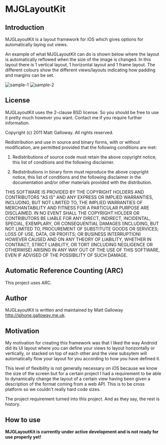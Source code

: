 # MJGLayoutKit

## Introduction

MJGLayoutKit is a layout framework for iOS which gives options for automatically laying out views.

An example of what MJGLayoutKit can do is shown below where the layout is automatically reflowed when 
the size of the image is changed. In this layout there is 1 vertical layout, 1 horizontal layout and 
1 frame layout. The different colours show the different views/layouts indicating how padding and 
margins can be set.

![sample-1](https://github.com/mattjgalloway/MJGLayoutKit/raw/master/Images/Sample-1.png) 
![sample-2](https://github.com/mattjgalloway/MJGLayoutKit/raw/master/Images/Sample-2.png)

## License

MJGLayoutKit uses the 2-clause BSD license. So you should be free to use it pretty much however 
you want. Contact me if you require further information.

Copyright (c) 2011 Matt Galloway. All rights reserved.

Redistribution and use in source and binary forms, with or without
modification, are permitted provided that the following conditions are met:

1. Redistributions of source code must retain the above copyright notice, this
list of conditions and the following disclaimer.

2. Redistributions in binary form must reproduce the above copyright notice,
this list of conditions and the following disclaimer in the documentation
and/or other materials provided with the distribution.

THIS SOFTWARE IS PROVIDED BY THE COPYRIGHT HOLDERS AND CONTRIBUTORS "AS IS"
AND ANY EXPRESS OR IMPLIED WARRANTIES, INCLUDING, BUT NOT LIMITED TO, THE
IMPLIED WARRANTIES OF MERCHANTABILITY AND FITNESS FOR A PARTICULAR PURPOSE ARE
DISCLAIMED. IN NO EVENT SHALL THE COPYRIGHT HOLDER OR CONTRIBUTORS BE LIABLE
FOR ANY DIRECT, INDIRECT, INCIDENTAL, SPECIAL, EXEMPLARY, OR CONSEQUENTIAL
DAMAGES (INCLUDING, BUT NOT LIMITED TO, PROCUREMENT OF SUBSTITUTE GOODS OR
SERVICES; LOSS OF USE, DATA, OR PROFITS; OR BUSINESS INTERRUPTION) HOWEVER
CAUSED AND ON ANY THEORY OF LIABILITY, WHETHER IN CONTRACT, STRICT LIABILITY,
OR TORT (INCLUDING NEGLIGENCE OR OTHERWISE) ARISING IN ANY WAY OUT OF THE USE
OF THIS SOFTWARE, EVEN IF ADVISED OF THE POSSIBILITY OF SUCH DAMAGE.

## Automatic Reference Counting (ARC)

This project uses ARC.

## Author

MJGLayoutKit is written and maintained by Matt Galloway <http://iphone.galloway.me.uk>.

## Motivation

My motivation for creating this framework was that I liked the way Android did its UI layout where 
you can define your views to layout horizontally or vertically, or stacked on top of each other 
and the view subsytem will automatically flow your layout for you according to how you have defined 
it.

This level of flexibility is not generally necessary on iOS because we know the size of the screen 
but for a certain project I had a requirement to be able to dynamically change the layout of a 
certain view having been given a description of the format coming from a web API. This is to be 
cross platform so we couldn't really hard code sizes.

The project requirement turned into this project. And as they say, the rest is history.

## How to use

**MJGLayoutKit is currently under active development and is not ready for use properly yet!**
